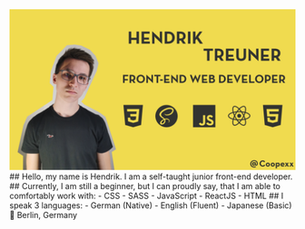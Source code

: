 <img src="https://github.com/Coopexx/Coopexx/blob/main/banner.png">
## Hello, my name is Hendrik. I am a self-taught junior front-end developer.
## Currently, I am still a beginner, but I can proudly say, that I am able to comfortably work with:
- CSS
- SASS
- JavaScript
- ReactJS
- HTML
## I speak 3 languages:
- German (Native)
- English (Fluent)
- Japanese (Basic)
📍 Berlin, Germany   

